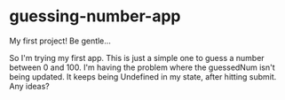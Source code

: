 # guessing-number-app
My first project! Be gentle...

So I'm trying my first app. 
This is just a simple one to guess a number between 0 and 100.
I'm having the problem where the guessedNum isn't being updated.
It keeps being Undefined in my state, after hitting submit.
Any ideas?

